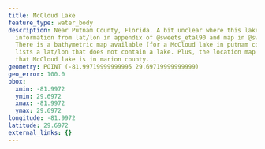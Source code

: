 ```yaml
---
title: McCloud Lake
feature_type: water_body
description: Near Putnam County, Florida. A bit unclear where this lake is...conflicting
  information from lat/lon in appendix of @sweets_etal90 and map in @sweets_etal90.
  There is a bathymetric map available (for a McCloud lake in putnam county), but
  lists a lat/lon that does not contain a lake. Plus, the location map seems to indicate
  that McCloud lake is in marion county...
geometry: POINT (-81.99719999999995 29.69719999999999)
geo_error: 100.0
bbox:
  xmin: -81.9972
  ymin: 29.6972
  xmax: -81.9972
  ymax: 29.6972
longitude: -81.9972
latitude: 29.6972
external_links: {}
---
```

